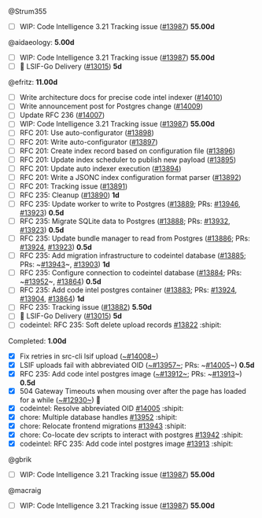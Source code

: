 
<!-- BEGIN ASSIGNEE: Strum355 -->
@Strum355

- [ ] WIP: Code Intelligence 3.21 Tracking issue ([#13987](https://github.com/sourcegraph/sourcegraph/issues/13987)) __55.00d__ 
<!-- END ASSIGNEE -->

<!-- BEGIN ASSIGNEE: aidaeology -->
@aidaeology: __5.00d__

- [ ] WIP: Code Intelligence 3.21 Tracking issue ([#13987](https://github.com/sourcegraph/sourcegraph/issues/13987)) __55.00d__ 
- [ ] 🚚 LSIF-Go Delivery ([#13015](https://github.com/sourcegraph/sourcegraph/issues/13015)) __5d__ 
<!-- END ASSIGNEE -->

<!-- BEGIN ASSIGNEE: efritz -->
@efritz: __11.00d__

- [ ] Write architecture docs for precise code intel indexer ([#14010](https://github.com/sourcegraph/sourcegraph/issues/14010)) 
- [ ] Write announcement post for Postgres change ([#14009](https://github.com/sourcegraph/sourcegraph/issues/14009)) 
- [ ] Update RFC 236 ([#14007](https://github.com/sourcegraph/sourcegraph/issues/14007)) 
- [ ] WIP: Code Intelligence 3.21 Tracking issue ([#13987](https://github.com/sourcegraph/sourcegraph/issues/13987)) __55.00d__ 
- [ ] RFC 201: Use auto-configurator ([#13898](https://github.com/sourcegraph/sourcegraph/issues/13898)) 
- [ ] RFC 201: Write auto-configurator ([#13897](https://github.com/sourcegraph/sourcegraph/issues/13897)) 
- [ ] RFC 201: Create index record based on configuration file ([#13896](https://github.com/sourcegraph/sourcegraph/issues/13896)) 
- [ ] RFC 201: Update index scheduler to publish new payload ([#13895](https://github.com/sourcegraph/sourcegraph/issues/13895)) 
- [ ] RFC 201: Update auto indexer execution ([#13894](https://github.com/sourcegraph/sourcegraph/issues/13894)) 
- [ ] RFC 201: Write a JSONC index configuration format parser ([#13892](https://github.com/sourcegraph/sourcegraph/issues/13892)) 
- [ ] RFC 201: Tracking issue ([#13891](https://github.com/sourcegraph/sourcegraph/issues/13891)) 
- [ ] RFC 235: Cleanup ([#13890](https://github.com/sourcegraph/sourcegraph/issues/13890)) __1d__ 
- [ ] RFC 235: Update worker to write to Postgres ([#13889](https://github.com/sourcegraph/sourcegraph/issues/13889); PRs: [#13946](https://github.com/sourcegraph/sourcegraph/pull/13946), [#13923](https://github.com/sourcegraph/sourcegraph/pull/13923)) __0.5d__ 
- [ ] RFC 235: Migrate SQLite data to Postgres ([#13888](https://github.com/sourcegraph/sourcegraph/issues/13888); PRs: [#13932](https://github.com/sourcegraph/sourcegraph/pull/13932), [#13923](https://github.com/sourcegraph/sourcegraph/pull/13923)) __0.5d__ 
- [ ] RFC 235: Update bundle manager to read from Postgres ([#13886](https://github.com/sourcegraph/sourcegraph/issues/13886); PRs: [#13924](https://github.com/sourcegraph/sourcegraph/pull/13924), [#13923](https://github.com/sourcegraph/sourcegraph/pull/13923)) __0.5d__ 
- [ ] RFC 235: Add migration infrastructure to codeintel database ([#13885](https://github.com/sourcegraph/sourcegraph/issues/13885); PRs: ~[#13943](https://github.com/sourcegraph/sourcegraph/pull/13943)~, [#13903](https://github.com/sourcegraph/sourcegraph/pull/13903)) __1d__ 
- [ ] RFC 235: Configure connection to codeintel database ([#13884](https://github.com/sourcegraph/sourcegraph/issues/13884); PRs: ~[#13952](https://github.com/sourcegraph/sourcegraph/pull/13952)~, [#13864](https://github.com/sourcegraph/sourcegraph/pull/13864)) __0.5d__ 
- [ ] RFC 235: Add code intel postgres container ([#13883](https://github.com/sourcegraph/sourcegraph/issues/13883); PRs: [#13924](https://github.com/sourcegraph/sourcegraph/pull/13924), [#13904](https://github.com/sourcegraph/sourcegraph/pull/13904), [#13864](https://github.com/sourcegraph/sourcegraph/pull/13864)) __1d__ 
- [ ] RFC 235: Tracking issue ([#13882](https://github.com/sourcegraph/sourcegraph/issues/13882)) __5.50d__ 
- [ ] 🚚 LSIF-Go Delivery ([#13015](https://github.com/sourcegraph/sourcegraph/issues/13015)) __5d__ 
- [ ] codeintel: RFC 235: Soft delete upload records [#13822](https://github.com/sourcegraph/sourcegraph/pull/13822) :shipit:

Completed: __1.00d__
- [x] Fix retries in src-cli lsif upload ([~#14008~](https://github.com/sourcegraph/sourcegraph/issues/14008)) 
- [x] LSIF uploads fail with abbreviated OID ([~#13957~](https://github.com/sourcegraph/sourcegraph/issues/13957); PRs: ~[#14005](https://github.com/sourcegraph/sourcegraph/pull/14005)~) __0.5d__ 
- [x] RFC 235: Add code intel postgres image ([~#13912~](https://github.com/sourcegraph/sourcegraph/issues/13912); PRs: ~[#13913](https://github.com/sourcegraph/sourcegraph/pull/13913)~) __0.5d__ 
- [x] 504 Gateway Timeouts when mousing over after the page has loaded for a while ([~#12930~](https://github.com/sourcegraph/sourcegraph/issues/12930)) 🐛
- [x] codeintel: Resolve abbreviated OID [#14005](https://github.com/sourcegraph/sourcegraph/pull/14005) :shipit:
- [x] chore: Multiple database handles [#13952](https://github.com/sourcegraph/sourcegraph/pull/13952) :shipit:
- [x] chore: Relocate frontend migrations [#13943](https://github.com/sourcegraph/sourcegraph/pull/13943) :shipit:
- [x] chore: Co-locate dev scripts to interact with postgres [#13942](https://github.com/sourcegraph/sourcegraph/pull/13942) :shipit:
- [x] codeintel: RFC 235: Add code intel postgres image [#13913](https://github.com/sourcegraph/sourcegraph/pull/13913) :shipit:
<!-- END ASSIGNEE -->

<!-- BEGIN ASSIGNEE: gbrik -->
@gbrik

- [ ] WIP: Code Intelligence 3.21 Tracking issue ([#13987](https://github.com/sourcegraph/sourcegraph/issues/13987)) __55.00d__ 
<!-- END ASSIGNEE -->

<!-- BEGIN ASSIGNEE: macraig -->
@macraig

- [ ] WIP: Code Intelligence 3.21 Tracking issue ([#13987](https://github.com/sourcegraph/sourcegraph/issues/13987)) __55.00d__ 
<!-- END ASSIGNEE -->
